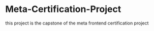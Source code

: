# Meta-Certification-Project
this project is the capstone  of the meta frontend certification project
